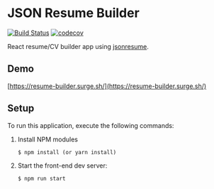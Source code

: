 # JSON Resume Builder

[![Build Status](https://api.travis-ci.org/jsonresume/resume-schema.svg)](http://travis-ci.org/jsonresume/resume-schema) [![codecov](https://codecov.io/gh/Zeukkari/jsonresume-builder/branch/master/graphs/badge.svg)](https://codecov.io/gh/Zeukkari/jsonresume-builder)

React resume/CV builder app using [jsonresume](https://jsonresume.org/).

## Demo

[https://resume-builder.surge.sh/](https://resume-builder.surge.sh/)


## Setup

To run this application, execute the following commands:

1. Install NPM modules

    ```
    $ npm install (or yarn install)
    ```

2. Start the front-end dev server:

    ```
    $ npm run start
    ```
